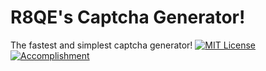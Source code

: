 # R8QE's Captcha Generator!
The fastest and simplest captcha generator!
 [![MIT License](https://img.shields.io/badge/License-MIT-green.svg)](https://choosealicense.com/licenses/mit/)
 [![Accomplishment](https://img.shields.io/badge/Fastest_Gen-5_per_0.01s-green)]()
